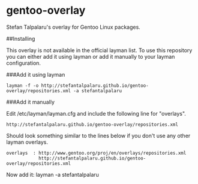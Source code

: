 gentoo-overlay
==============

Stefan Talpalaru's overlay for Gentoo Linux packages.

##Installing

This overlay is not available in the official layman list.
To use this repository you can either add it using layman or add it manually to your layman configuration.

###Add it using layman

    layman -f -o http://stefantalpalaru.github.io/gentoo-overlay/repositories.xml -a stefantalpalaru

###Add it manually

Edit /etc/layman/layman.cfg and include the following line for "overlays".

    http://stefantalpalaru.github.io/gentoo-overlay/repositories.xml

Should look something similar to the lines below if you don't use any other layman overlays.

    overlays  : http://www.gentoo.org/proj/en/overlays/repositories.xml
                http://stefantalpalaru.github.io/gentoo-overlay/repositories.xml

Now add it:
    layman -a stefantalpalaru

